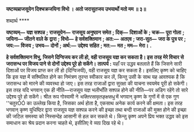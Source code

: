 **यष्टव्यम्राजसूयेन दिक्चक्रजयिना विभो ।** **अतो जरासुतजय उभयार्थो मतो मम ॥ ३॥** 

शब्दार्थ **** 

**यष्टव्यम्—** **यज्ञ सश्पन्न** **; राजसूयेन—** **राजसूय अनुष्ठान समेत** **; दिक्—** **दिशाओं के** **; चक्र—** **पूरा गोला** **; जयिना—** **जीतने वाले के** **द्वारा** **; विभो—** **हे सर्वशक्तिमान** **; अत:—** **अतएव** **; जरा-सुत—** **जरा के पुत्र पर** **; जय:—** **विजय** **; उभय—** **दोनों** **; अर्थ:—** **उद्देश्य** **सहित** **; मत:—** **मत** **; मम—** **मेरा।** **.** 

**हे सर्वशक्तिमान विभु, जिसने दिग्विजय कर ली हो, वही राजसूय यज्ञ कर सकता है। इस** **तरह मेरे विचार से जरासन्ध पर विजय पाने से दोनों उद्देश्य पूरे हो सकेंगे।** **तात्पर्य :** यहाँ पर उद्धव बतलाते हैं कि जिसने सारी दिशाओं पर विजय प्राप्त कर ली हो (दिग्विजयी), वही राजसूय यज्ञ कर सकता है। इसलिए कृष्ण को चाहिए कि इस यज्ञ में सश्मिलित होने का निमंत्रण तुरन्त स्वीकार कर लें, किन्तु उसी के साथ यह आवश्यक है कि जरासन्ध को मारने की व्यवस्था हो जाए। इस तरह राजाओं द्वारा सुरक्षा की याचना स्वयमेव पूरी हो सकेगी। इस तरह यदि भगवान् एक ही नीति—राजसूय यज्ञ भलीभाँति सश्पन्न होने की नीति—पर अडिग रहेंगे तो सारे उद्देश्य पूरे हो सकेंगे। श्रील रूप गोस्वामी ने *भक्तिरसामृतङ्क्षसधु* में भगवान् कृष्ण के गुणों में से एक गुण ''चतुरÓÓ का उल्लेख किया है, जिसका अर्थ होता है, एकसाथ अनेक कार्य करने की क्षमता। इस तरह भगवान् कृष्ण युधिष्ठिर द्वारा राजसूय यज्ञ सश्पन्न करने की इच्छा तथा बन्दी राजाओं की मुक्त होने की इच्छा की जटिल समस्या को निस्सन्देह आसानी से हल कर सकते थे। किन्तु कृष्ण अपने प्रिय भक्त उद्धव को इस समाधान का श्रेय प्रदान करना चाहते थे, इसीलिए वे व्यग्र दिख रहे थे।  